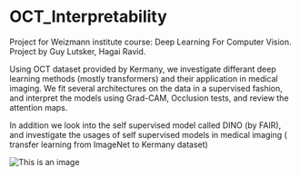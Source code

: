 # OCT_Interpretability
Project for Weizmann institute course: Deep Learning For Computer Vision.
Project by Guy Lutsker, Hagai Ravid.

Using OCT dataset provided by Kermany, we investigate differant deep learning methods (mostly transformers) and their application in medical imaging.
We fit several architectures on the data in a supervised fashion, and interpret the models using Grad-CAM, Occlusion tests, and review the attention maps.

In addition we look into the self supervised model called DINO (by FAIR), and investigate the usages of self supervised models in medical imaging ( transfer learning from ImageNet to Kermany dataset)


![This is an image](http://drive.google.com/uc?id=1pZqz5HDU7x4BF7Ye3dQYUjJ7mCaMwTyf)

